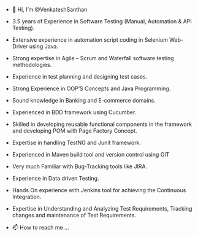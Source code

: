 - 👋 Hi, I’m @VenkateshSanthan
-	3.5 years of Experience in Software Testing (Manual, Automation & API Testing).
-	Extensive experience in automation script coding in Selenium Web-Driver using Java.
-	Strong expertise in Agile – Scrum and Waterfall software testing methodologies.
-	Experience in test planning and designing test cases.
-	Strong Experience in OOP’S Concepts and Java Programming.
-	Sound knowledge in Banking and E-commerce domains.
-	Experienced in BDD framework using Cucumber.
-	Skilled in developing reusable functional components in the framework and developing POM with Page Factory Concept.
-	Expertise in handling TestNG and Junit framework.
-	Experienced in Maven build tool and version control using GIT
-	Very much Familiar with Bug-Tracking tools like JIRA.
-	Experience in Data driven Testing.
-	Hands On experience with Jenkins tool for achieving the Continuous Integration.
-	Expertise in Understanding and Analyzing Test Requirements, Tracking changes and maintenance of Test Requirements.

- 📫 How to reach me ...

<!---
VenkateshSanthan/VenkateshSanthan is a ✨ special ✨ repository because its `README.md` (this file) appears on your GitHub profile.
You can click the Preview link to take a look at your changes.
--->
